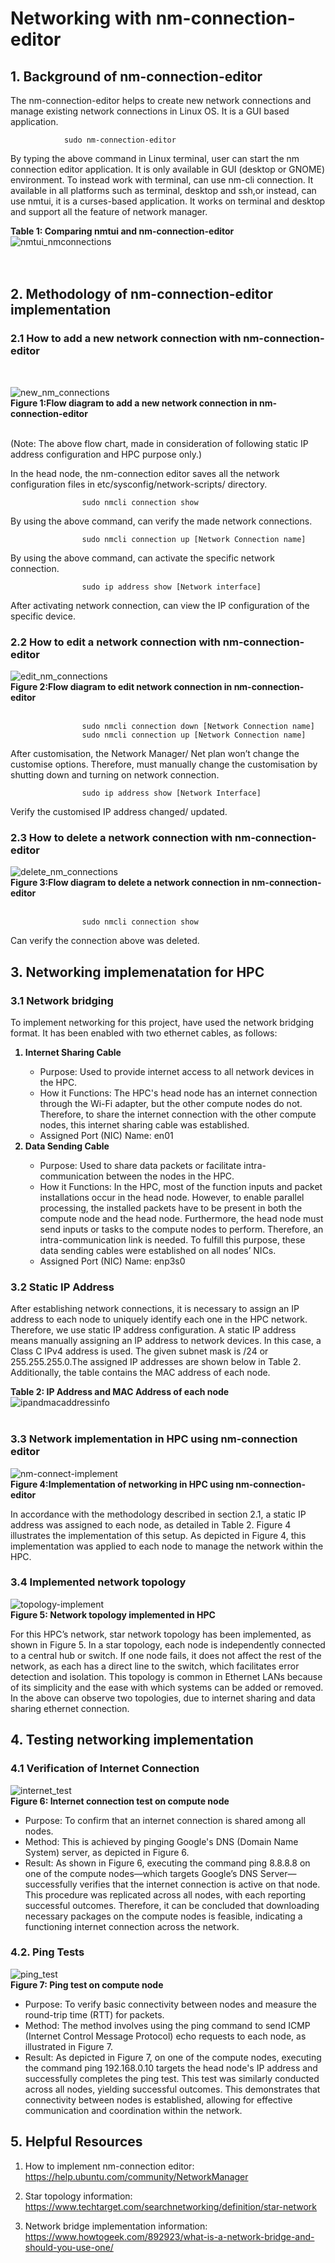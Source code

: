 # **Networking with nm-connection-editor**

## **1. Background of nm-connection-editor**

The nm-connection-editor helps to create new network connections and manage existing network connections in Linux OS. It is a GUI based application.

                sudo nm-connection-editor

By typing the above command in Linux terminal, user can start the nm connection editor application. It is only available in GUI (desktop or GNOME) environment. To instead work with terminal, can use nm-cli connection. It available in all platforms such as terminal, desktop and ssh,or instead, can use nmtui, it is a curses-based application. It works on terminal and desktop and support all the feature of network manager.

<b>Table 1: Comparing nmtui and nm-connection-editor</b>
![nmtui_nmconnections](nm-connection-nmtui.png)<br>
<br><br>

## **2. Methodology of nm-connection-editor implementation**
 
### **2.1 How to add a new network connection with nm-connection-editor**
<br>

![new_nm_connections](add-connection.png)<br>
<b>Figure 1:Flow diagram to add a new network connection in nm-connection-editor</b>
<br><br>

(Note: The above flow chart, made in consideration of following static IP address configuration and HPC purpose only.)

In the head node, the nm-connection editor saves all the network configuration files in etc/sysconfig/network-scripts/ directory.

                    sudo nmcli connection show

By using the above command, can verify the made network connections.

                    sudo nmcli connection up [Network Connection name]
By using the above command, can activate the specific network connection.

                    sudo ip address show [Network interface]

After activating network connection, can view the IP configuration of the specific device.
<br>

### **2.2 How to edit a network connection with nm-connection-editor**

![edit_nm_connections](edit-connection.png)<br>
<b>Figure 2:Flow diagram to edit network connection in nm-connection-editor</b>
<br><br>


                    sudo nmcli connection down [Network Connection name]
		            sudo nmcli connection up [Network Connection name]
After customisation, the Network Manager/ Net plan won’t change the customise options. Therefore, must manually change the customisation by shutting down and turning on network connection.

                    sudo ip address show [Network Interface]
Verify the customised  IP address changed/ updated.
<br>

 ### **2.3 How to delete a network connection with nm-connection-editor**

 
![delete_nm_connections](delete-connection.png)<br>
<b>Figure 3:Flow diagram to delete a network connection in nm-connection-editor</b>
<br><br>

                    sudo nmcli connection show 
Can verify the connection above was deleted.
<br>


## **3. Networking implemenatation for HPC**

### **3.1 Network bridging**

To implement networking for this project, have used the network bridging format. It has been enabled with two ethernet cables, as follows:
<ol>
<b><li> Internet Sharing Cable</li></b>
<ul>
<li>	Purpose: Used to provide internet access to all network devices in the HPC. </li>

<li>	How it Functions: The HPC's head node has an internet connection through the Wi-Fi adapter, but the other compute nodes do not. Therefore, to share the internet connection with the other compute nodes, this internet sharing cable was established.</li>

<li>	Assigned Port (NIC) Name: en01</li>
</ul>
<b><li> Data Sending Cable</li></b><ul>
<li>Purpose: Used to share data packets or facilitate intra-communication between the nodes in the HPC.</li>

<li>How it Functions: In the HPC, most of the function inputs and packet installations occur in the head node. However, to enable parallel processing, the installed packets have to be present in both the compute node and the head node. Furthermore, the head node must send inputs or tasks to the compute nodes to perform. Therefore, an intra-communication link is needed. To fulfill this purpose, these data sending cables were established on all nodes’ NICs.</li>

<li>Assigned Port (NIC) Name: enp3s0 </li>
</ol>

### **3.2 Static IP Address**

After establishing network connections, it is necessary to assign an IP address to each node to uniquely identify each one in the HPC network. Therefore, we use static IP address configuration. A static IP address means manually assigning an IP address to network devices. In this case, a Class C IPv4 address is used. The given subnet mask is /24 or 255.255.255.0.The assigned IP addresses are shown below in Table 2. Additionally, the table contains the MAC address of each node.

<b>Table 2: IP Address and MAC Address of each node</b>
![ipandmacaddressinfo](ip&macaddress.png)<br>
<br>

### **3.3 Network implementation in HPC using nm-connection editor**

![nm-connect-implement](nm-connect-implement.png)<br>
<b>Figure 4:Implementation of networking in HPC using nm-connection-editor</b>
<br>

In accordance with the methodology described in section 2.1, a static IP address was assigned to each node, as detailed in Table 2. Figure 4 illustrates the implementation of this setup. As depicted in Figure 4, this implementation was applied to each node to manage the network within the HPC.

### **3.4 Implemented network topology**


![topology-implement](startopology.png)<br>
<b>Figure 5: Network topology implemented in HPC</b>
<br>

For this HPC’s network, star network topology has been implemented, as shown in Figure 5. In a star topology, each node is independently connected to a central hub or switch. If one node fails, it does not affect the rest of the network, as each has a direct line to the switch, which facilitates error detection and isolation. This topology is common in Ethernet LANs because of its simplicity and the ease with which systems can be added or removed. In the above can observe two topologies, due to internet sharing and data sharing ethernet connection.


## **4. Testing networking implementation**
### **4.1 Verification of Internet Connection**

![internet_test](internettest.png)<br>
<b>Figure 6: Internet connection test on compute node</b>
<br>

<ul>
<li>Purpose: To confirm that an internet connection is shared among all nodes.</li>

<li>Method: This is achieved by pinging Google's DNS (Domain Name System) server, as depicted in Figure 6.</li>

<li>Result: As shown in Figure 6, executing the command ping 8.8.8.8 on one of the compute nodes—which targets Google’s DNS Server—successfully verifies that the internet connection is active on that node. This procedure was replicated across all nodes, with each reporting successful outcomes. Therefore, it can be concluded that downloading necessary packages on the compute nodes is feasible, indicating a functioning internet connection across the network.</li>
</ul>

### **4.2. Ping Tests**

![ping_test](pingtest.png)<br>
<b>Figure 7: Ping test on compute node</b>
<br>

<ul>
<li>Purpose: To verify basic connectivity between nodes and measure the round-trip time (RTT) for packets.</li>

<li>Method: The method involves using the ping command to send ICMP (Internet Control Message Protocol) echo requests to each node, as illustrated in Figure 7.</li>

<li>Result: As depicted in Figure 7, on one of the compute nodes, executing the command ping 192.168.0.10 targets the head node's IP address and successfully completes the ping test. This test was similarly conducted across all nodes, yielding successful outcomes. This demonstrates that connectivity between nodes is established, allowing for effective communication and coordination within the network.</li>
</ul>

 ## **5. Helpful Resources**
 1. How to implement nm-connection editor: https://help.ubuntu.com/community/NetworkManager

2. Star topology information: https://www.techtarget.com/searchnetworking/definition/star-network

3. Network bridge implementation information: https://www.howtogeek.com/892923/what-is-a-network-bridge-and-should-you-use-one/

